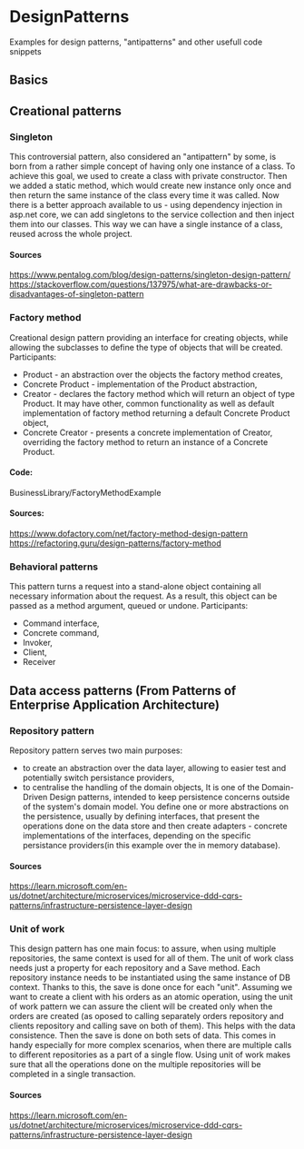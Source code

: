 # DesignPatterns
Examples for design patterns, "antipatterns" and other usefull code snippets

## Basics

## Creational patterns

### Singleton
This controversial pattern, also considered an "antipattern" by some, is born from a rather simple concept of having
only one instance of a class. To achieve this goal, we used to create a class with private constructor. 
Then we added a static method, which would create new instance only once and then return the same instance 
of the class every time it was called. 
Now there is a better approach available to us - using dependency injection in asp.net core, we can add singletons to 
the service collection and then inject them into our classes. This way we can have a single instance of a class, 
reused across the whole project.

#### Sources
https://www.pentalog.com/blog/design-patterns/singleton-design-pattern/ 
https://stackoverflow.com/questions/137975/what-are-drawbacks-or-disadvantages-of-singleton-pattern

### Factory method   
Creational design pattern providing an interface for creating objects, while allowing the subclasses to define 
the type of objects that will be created. 
Participants: 
- Product - an abstraction over the objects the factory method creates, 
- Concrete Product - implementation of the Product abstraction, 
- Creator - declares the factory method which will return an object of type Product. It may have other, common functionality as well as
default implementation of factory method returning a default Concrete Product object, 
- Concrete Creator - presents a concrete implementation of Creator, overriding the factory method to return an instance of a Concrete Product. 

#### Code: 
BusinessLibrary/FactoryMethodExample

#### Sources: 
https://www.dofactory.com/net/factory-method-design-pattern
https://refactoring.guru/design-patterns/factory-method


### Behavioral patterns
This pattern turns a request into a stand-alone object containing all necessary information about the request. As a result, this object can be 
passed as a method argument, queued or undone. 
Participants: 
- Command interface,
- Concrete command,
- Invoker,
- Client,
- Receiver

## Data access patterns (From Patterns of Enterprise Application Architecture)  

### Repository pattern 
Repository pattern serves two main purposes:
- to create an abstraction over the data layer, allowing to easier test and potentially switch persistance providers, 
- to centralise the handling of the domain objects, 
It is one of the Domain-Driven Design patterns, intended to keep persistence concerns outside of the system's domain model. You define one or more 
abstractions on the persistence, usually by defining interfaces, that present the operations 
done on the data store and then create adapters - concrete implementations of the interfaces, depending on the specific persistance 
providers(in this example over the in memory database).

#### Sources
https://learn.microsoft.com/en-us/dotnet/architecture/microservices/microservice-ddd-cqrs-patterns/infrastructure-persistence-layer-design 

### Unit of work 
This design pattern has one main focus: to assure, when using multiple repositories, the same context is used for all of them. 
The unit of work class needs just a property for each repository and a Save method. Each repository instance needs to be instantiated using the same instance of DB context. 
Thanks to this, the save is done once for each "unit". Assuming we want to create a client with his orders as an atomic operation, using the unit of work pattern 
we can assure the client will be created only when the orders are created
(as oposed to calling separately orders repository and clients repository and calling save on both of them). This helps with the data consistence. 
Then the save is done on both sets of data. This comes in handy especially for more complex scenarios,
when there are multiple calls to different repositories as a part of a single flow. Using unit of work makes sure that all the operations done on the multiple repositories 
will be completed in a single transaction. 

#### Sources
https://learn.microsoft.com/en-us/dotnet/architecture/microservices/microservice-ddd-cqrs-patterns/infrastructure-persistence-layer-design 

